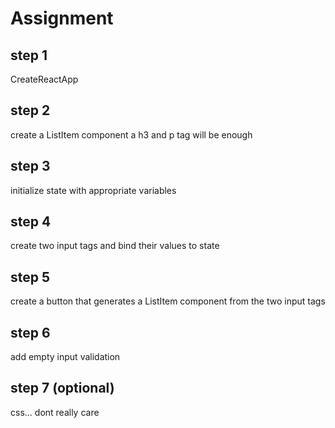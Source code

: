 # Assignment

## step 1

CreateReactApp

## step 2

create a ListItem component
a h3 and p tag will be enough

## step 3

initialize state with appropriate variables

## step 4

create two input tags and bind their values to state

## step 5

create a button that generates a ListItem component from the two input tags

## step 6

add empty input validation

## step 7 (optional)

css... dont really care